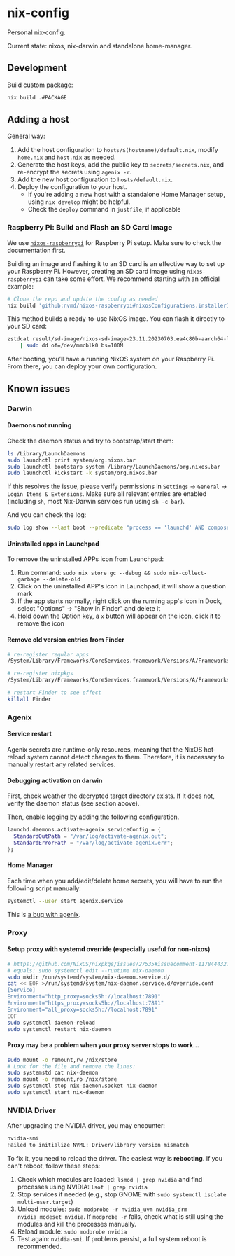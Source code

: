 # nix-config

Personal nix-config.

Current state: nixos, nix-darwin and standalone home-manager.

## Development

Build custom package:

```sh
nix build .#PACKAGE
```

## Adding a host

General way:

1. Add the host configuration to `hosts/$(hostname)/default.nix`, modify `home.nix` and `host.nix` as needed.
2. Generate the host keys, add the public key to `secrets/secrets.nix`, and re-encrypt the secrets using `agenix -r`.
3. Add the new host configuration to `hosts/default.nix`.
4. Deploy the configuration to your host.
   - If you're adding a new host with a standalone Home Manager setup, using `nix develop` might be helpful.
   - Check the `deploy` command in `justfile`, if applicable

### Raspberry Pi: Build and Flash an SD Card Image

We use [`nixos-raspberrypi`](https://github.com/nvmd/nixos-raspberrypi) for Raspberry Pi setup. Make sure to check the
documentation first.

Building an image and flashing it to an SD card is an effective way to set up your Raspberry Pi. However, creating an
SD card image using `nixos-raspberrypi` can take some effort. We recommend starting with an official example:

```sh
# Clone the repo and update the config as needed
nix build 'github:nvmd/nixos-raspberrypi#nixosConfigurations.installerImages.rpi5'
```

This method builds a ready-to-use NixOS image. You can flash it directly to your SD card:

```sh
zstdcat result/sd-image/nixos-sd-image-23.11.20230703.ea4c80b-aarch64-linux.img.zst \
    | sudo dd of=/dev/mmcblk0 bs=100M
```

After booting, you’ll have a running NixOS system on your Raspberry Pi. From there, you can deploy your own
configuration.

## Known issues

### Darwin

#### Daemons not running

Check the daemon status and try to bootstrap/start them:

```sh
ls /Library/LaunchDaemons
sudo launchctl print system/org.nixos.bar
sudo launchctl bootstarp system /Library/LaunchDaemons/org.nixos.bar
sudo launchctl kickstart -k system/org.nixos.bar
```

If this resolves the issue, please verify permissions in `Settings` -> `General` -> `Login Items & Extensions`.
Make sure all relevant entries are enabled (including `sh`, most Nix-Darwin services run using `sh -c bar`).

And you can check the log:

```sh
sudo log show --last boot --predicate "process == 'launchd' AND composedMessage CONTAINS 'org.nixos.xray'"
```

#### Uninstalled apps in Launchpad

To remove the uninstalled APPs icon from Launchpad:

1.  Run command: `sudo nix store gc --debug && sudo nix-collect-garbage --delete-old`
2.  Click on the uninstalled APP's icon in Launchpad, it will show a question mark
3.  If the app starts normally, right click on the running app's icon in Dock, select "Options" -> "Show in Finder" and
    delete it
4.  Hold down the Option key, a `x` button will appear on the icon, click it to remove the icon

#### Remove old version entries from Finder

```sh
# re-register regular apps
/System/Library/Frameworks/CoreServices.framework/Versions/A/Frameworks/LaunchServices.framework/Versions/A/Support/lsregister -kill -r -domain local -domain system -domain user

# re-register nixpkgs
/System/Library/Frameworks/CoreServices.framework/Versions/A/Frameworks/LaunchServices.framework/Versions/A/Support/lsregister -R -v "/Applications/Nix Apps"

# restart Finder to see effect
killall Finder
```

### Agenix

#### Service restart

Agenix secrets are runtime-only resources, meaning that the NixOS hot-reload system cannot detect changes to them.
Therefore, it is necessary to manually restart any related services.

#### Debugging activation on darwin

First, check weather the decrypted target directory exists. If it does not, verify the daemon status (see section above).

Then, enable logging by adding the following configuration.

```nix
launchd.daemons.activate-agenix.serviceConfig = {
  StandardOutPath = "/var/log/activate-agenix.out";
  StandardErrorPath = "/var/log/activate-agenix.err";
};
```

#### Home Manager

Each time when you add/edit/delete home secrets, you will have to run the following script manually:

```sh
systemctl --user start agenix.service
```

This is [a bug with agenix](https://github.com/ryantm/agenix/issues/50#issuecomment-1712597733).

### Proxy

#### Setup proxy with systemd override (especially useful for non-nixos)

```sh
# https://github.com/NixOS/nixpkgs/issues/27535#issuecomment-1178444327
# equals: sudo systemctl edit --runtime nix-daemon
sudo mkdir /run/systemd/system/nix-daemon.service.d/
cat << EOF >/run/systemd/system/nix-daemon.service.d/override.conf
[Service]
Environment="http_proxy=socks5h://localhost:7891"
Environment="https_proxy=socks5h://localhost:7891"
Environment="all_proxy=socks5h://localhost:7891"
EOF
sudo systemctl daemon-reload
sudo systemctl restart nix-daemon
```

#### Proxy may be a problem when your proxy server stops to work...

```sh
sudo mount -o remount,rw /nix/store
# Look for the file and remove the lines:
sudo systemstd cat nix-daemon
sudo mount -o remount,ro /nix/store
sudo systemctl stop nix-daemon.socket nix-daemon
sudo systemctl start nix-daemon
```

### NVIDIA Driver

After upgrading the NVIDIA driver, you may encounter:

```sh
nvidia-smi
Failed to initialize NVML: Driver/library version mismatch
```

To fix it, you need to reload the driver. The easiest way is **rebooting**.
If you can't reboot, follow these steps:

1. Check which modules are loaded: `lsmod | grep nvidia` and find processes using NVIDIA: `lsof | grep nvidia`
2. Stop services if needed (e.g., stop GNOME with `sudo systemctl isolate multi-user.target`)
3. Unload modules: `sudo modprobe -r nvidia_uvm nvidia_drm nvidia_modeset nvidia`. If `modprobe -r` fails, check what
   is still using the modules and kill the processes manually.
4. Reload module: `sudo modprobe nvidia`
5. Test again: `nvidia-smi`. If problems persist, a full system reboot is recommended.
